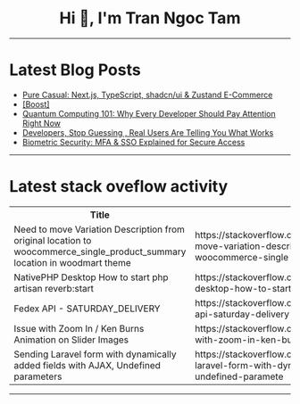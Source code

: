 <h1 align="center">Hi 👋, I'm Tran Ngoc Tam</h1>

---

# Latest Blog Posts 
<!-- BLOG-POST-LIST:START -->
- [Pure Casual: Next.js, TypeScript, shadcn/ui &amp; Zustand E-Commerce](https://dev.to/saidmounaim/pure-casual-nextjs-typescript-shadcnui-zustand-e-commerce-2foj)
- [[Boost]](https://dev.to/anthonymax/-2j64)
- [Quantum Computing 101: Why Every Developer Should Pay Attention Right Now](https://dev.to/dct_technology/quantum-computing-101-why-every-developer-should-pay-attention-right-now-139k)
- [Developers, Stop Guessing , Real Users Are Telling You What Works](https://dev.to/p_0c0278d/developers-stop-guessing-real-users-are-telling-you-what-works-4k3h)
- [Biometric Security: MFA &amp; SSO Explained for Secure Access](https://dev.to/authx/biometric-security-mfa-sso-explained-for-secure-access-3kib)
<!-- BLOG-POST-LIST:END -->

---

# Latest stack oveflow activity
<table>
  <tr><th>Title</th><th>Link</th></tr>
  <!-- STACKOVERFLOW:START --><tr><td>Need to move Variation Description from original location to woocommerce_single_product_summary location in woodmart theme</td><td>https://stackoverflow.com/questions/79659966/need-to-move-variation-description-from-original-location-to-woocommerce-single</td></tr><tr><td>NativePHP Desktop How to start php artisan reverb:start</td><td>https://stackoverflow.com/questions/79659945/nativephp-desktop-how-to-start-php-artisan-reverbstart</td></tr><tr><td>Fedex API - SATURDAY_DELIVERY</td><td>https://stackoverflow.com/questions/79659699/fedex-api-saturday-delivery</td></tr><tr><td>Issue with Zoom In / Ken Burns Animation on Slider Images</td><td>https://stackoverflow.com/questions/79659651/issue-with-zoom-in-ken-burns-animation-on-slider-images</td></tr><tr><td>Sending Laravel form with dynamically added fields with AJAX, Undefined parameters</td><td>https://stackoverflow.com/questions/79659389/sending-laravel-form-with-dynamically-added-fields-with-ajax-undefined-paramete</td></tr><!-- STACKOVERFLOW:END -->
</table>

---


